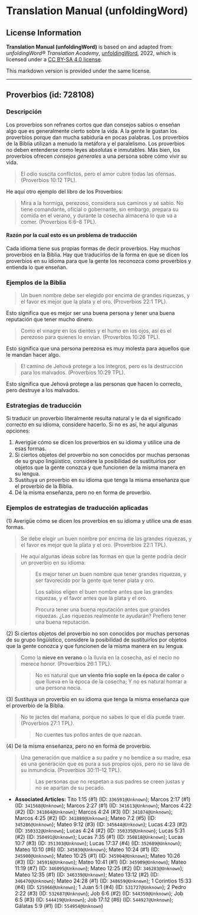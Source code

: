 # Translation Manual (unfoldingWord)

## License Information

**Translation Manual (unfoldingWord)** is based on and adapted from: _unfoldingWord® Translation Academy_, [unfoldingWord](https://unfoldingword.org/utw), 2022, which is licensed under a [CC BY-SA 4.0 license](https://creativecommons.org/licenses/by-sa/4.0/legalcode.en).

This markdown version is provided under the same license.



--------------------------------

## Proverbios (id: 728108)

### Descripción

Los proverbios son refranes cortos que dan consejos sabios o enseñan algo que es generalmente cierto sobre la vida. A la gente le gustan los proverbios porque dan mucha sabiduría en pocas palabras. Los proverbios de la Biblia utilizan a menudo la metáfora y el paralelismo. Los proverbios no deben entenderse como leyes absolutas e inmutables. Más bien, los proverbios ofrecen *consejos generales* a una persona sobre cómo vivir su vida.

> El odio suscita conflictos, pero el amor cubre todas las ofensas. (Proverbios 10:12 TPL).

He aquí otro ejemplo del libro de los Proverbios:

> Mira a la hormiga, perezoso, considera sus caminos y sé sabio. No tiene comandante, oficial o gobernante, sin embargo, prepara su comida en el verano, y durante la cosecha almacena lo que va a comer. (Proverbios 6:6–8 TPL).

#### Razón por la cual esto es un problema de traducción

Cada idioma tiene sus propias formas de decir proverbios. Hay muchos proverbios en la Biblia. Hay que traducirlos de la forma en que se dicen los proverbios en su idioma para que la gente los reconozca como proverbios y entienda lo que enseñan.

### Ejemplos de la Biblia

> Un buen nombre debe ser elegido por encima de grandes riquezas, y el favor es mejor que la plata y el oro. (Proverbios 22:1 TPL).

Esto significa que es mejor ser una buena persona y tener una buena reputación que tener mucho dinero.

> Como el vinagre en los dientes y el humo en los ojos, así es el perezoso para quienes lo envían. (Proverbios 10:26 TPL).

Esto significa que una persona perezosa es muy molesta para aquellos que le mandan hacer algo.

> El camino de Jehová protege a los íntegros, pero es la destrucción para los malvados. (Proverbios 10:29 TPL).

Esto significa que Jehová protege a las personas que hacen lo correcto, pero destruye a los malvados.

### Estrategias de traducción

Si traducir un proverbio literalmente resulta natural y le da el significado correcto en su idioma, considere hacerlo. Si no es así, he aquí algunas opciones:

1. Averigüe cómo se dicen los proverbios en su idioma y utilice una de esas formas.
2. Si ciertos objetos del proverbio no son conocidos por muchas personas de su grupo lingüístico, considere la posibilidad de sustituirlos por objetos que la gente conozca y que funcionen de la misma manera en su lengua.
3. Sustituya un proverbio en su idioma que tenga la misma enseñanza que el proverbio de la Biblia.
4. Dé la misma enseñanza, pero no en forma de proverbio.

### Ejemplos de estrategias de traducción aplicadas

(1\) Averigüe cómo se dicen los proverbios en su idioma y utilice una de esas formas.

> Se debe elegir un buen nombre por encima de las grandes riquezas, y el favor es mejor que la plata y el oro. (Proverbios 22:1 TPL).

> He aquí algunas ideas sobre las formas en que la gente podría decir un proverbio en su idioma:
> 
> 
> > Es mejor tener un buen nombre que tener grandes riquezas, y ser favorecido por la gente que tener plata y oro.
> > 
> > Los sabios eligen el buen nombre antes que las grandes riquezas, y el favor antes que la plata y el oro.
> > 
> > Procura tener una buena reputación antes que grandes riquezas. ¿Las riquezas realmente te ayudarán? Prefiero tener una buena reputación.

(2\) Si ciertos objetos del proverbio no son conocidos por muchas personas de su grupo lingüístico, considere la posibilidad de sustituirlos por objetos que la gente conozca y que funcionen de la misma manera en su lengua.

> Como la **nieve en verano** o la lluvia en la cosecha, así el necio no merece honor. (Proverbios 26:1 TPL).
> 
> 
> > No es natural que **un viento frío sople en la época de calor** o que llueva en la época de la cosecha; Y no es natural honrar a una persona necia.

(3\) Sustituya un proverbio en su idioma que tenga la misma enseñanza que el proverbio de la Biblia.

> No te jactes del mañana, porque no sabes lo que el día puede traer. (Proverbios 27:1 TPL).
> 
> 
> > No cuentes tus pollos antes de que nazcan.

(4\) Dé la misma enseñanza, pero no en forma de proverbio.

> Una generación que maldice a su padre y no bendice a su madre, esa es una generación que es pura a sus propios ojos, pero no se lava de su inmundicia. (Proverbios 30:11–12 TPL).
> 
> 
> > Las personas que no respetan a sus padres se creen justas y no se apartan de su pecado.

* **Associated Articles:** Tito 1:15 (#1) (ID: `336591@Unknown`); Marcos 2:17 (#1) (ID: `341568@Unknown`); Marcos 2:27 (#1) (ID: `341613@Unknown`); Marcos 4:22 (#2) (ID: `341864@Unknown`); Marcos 4:24 (#3) (ID: `341874@Unknown`); Marcos 4:25 (#2) (ID: `341880@Unknown`); Mateo 7:2 (#5) (ID: `345286@Unknown`); Mateo 9:12 (#3) (ID: `345644@Unknown`); Lucas 4:23 (#2) (ID: `350332@Unknown`); Lucas 4:24 (#2) (ID: `350335@Unknown`); Lucas 5:31 (#2) (ID: `350491@Unknown`); Lucas 7:35 (#1) (ID: `350818@Unknown`); Lucas 10:7 (#3) (ID: `351303@Unknown`); Lucas 17:37 (#4) (ID: `352689@Unknown`); Mateo 10:10 (#6) (ID: `345830@Unknown`); Mateo 10:24 (#1) (ID: `345900@Unknown`); Mateo 10:25 (#1) (ID: `345904@Unknown`); Mateo 10:26 (#3) (ID: `345916@Unknown`); Mateo 10:41 (#1) (ID: `345989@Unknown`); Mateo 11:19 (#7) (ID: `346095@Unknown`); Mateo 12:25 (#2) (ID: `346283@Unknown`); Mateo 12:35 (#1) (ID: `346339@Unknown`); Mateo 13:12 (#2) (ID: `346470@Unknown`); Mateo 24:28 (#1) (ID: `348659@Unknown`); 1 Corintios 15:33 (#4) (ID: `525966@Unknown`); 1 Juan 5:1 (#4) (ID: `531727@Unknown`); 2 Pedro 2:22 (#3) (ID: `532687@Unknown`); Job 6:6 (#2) (ID: `544350@Unknown`); Job 6:5 (#3) (ID: `544419@Unknown`); Job 17:12 (#6) (ID: `544927@Unknown`); Gálatas 5:9 (#1) (ID: `554954@Unknown`)

